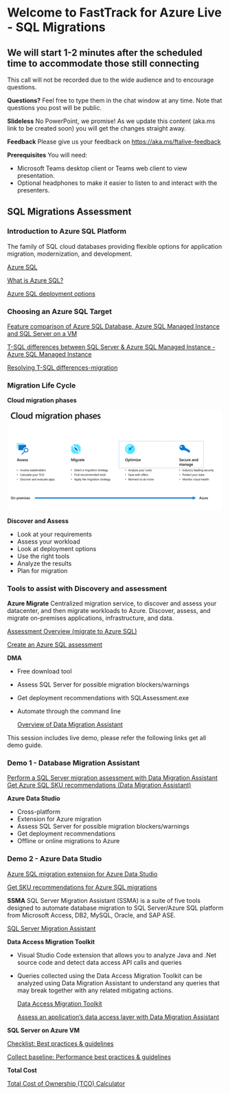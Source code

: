 # Welcome to FastTrack for Azure Live - SQL Migrations

## We will start 1-2 minutes after the scheduled time to accommodate those still connecting

This call will not be recorded due to the wide audience and to encourage questions.

**Questions?** Feel free to type them in the chat window at any time. Note that questions you post will be public.

**Slideless** No PowerPoint, we promise! As we update this content (aka.ms link to be created soon) you will get the changes straight away.

**Feedback** Please give us your feedback on https://aka.ms/ftalive-feedback

**Prerequisites**
You will need:

- Microsoft Teams desktop client or Teams web client to view presentation.
- Optional headphones to make it easier to listen to and interact with the presenters.

## SQL Migrations Assessment

### **Introduction to Azure SQL Platform**

The family of SQL cloud databases providing flexible options for application migration, modernization, and development.

[Azure SQL](https://azure.microsoft.com/products/azure-sql/#product-overview)

[What is Azure SQL?](https://docs.microsoft.com/azure/azure-sql/azure-sql-iaas-vs-paas-what-is-overview?view=azuresql)

[Azure SQL deployment options](https://docs.microsoft.com/learn/modules/azure-sql-intro/3-deployment-options)

### **Choosing an Azure SQL Target**

[Feature comparison of Azure SQL Database, Azure SQL Managed Instance and SQL Server on a VM](https://techcommunity.microsoft.com/t5/fasttrack-for-azure/feature-comparison-of-azure-sql-database-azure-sql-managed/ba-p/3154789)

[T-SQL differences between SQL Server & Azure SQL Managed Instance - Azure SQL Managed Instance](https://docs.microsoft.com/azure/azure-sql/managed-instance/transact-sql-tsql-differences-sql-server?view=azuresql)

[Resolving T-SQL differences-migration](https://docs.microsoft.com/azure/azure-sql/database/transact-sql-tsql-differences-sql-server?view=azuresql)

### Migration Life Cycle

**Cloud migration phases**

<img src="./images/../../../../images/sqlmigrationphases.png" alt="sql migration phases" width="500"/>

**Discover and Assess**

- Look at your requirements
- Assess your workload
- Look at deployment options
- Use the right tools
- Analyze the results
- Plan for migration

### **Tools to assist with Discovery and assessment**

**Azure Migrate**
Centralized migration service, to discover and assess your datacenter, and then migrate workloads to Azure.
Discover, assess, and migrate on-premises applications, infrastructure, and data.

[Assessment Overview (migrate to Azure SQL)](https://docs.microsoft.com/azure/migrate/concepts-azure-sql-assessment-calculation)

[Create an Azure SQL assessment](https://docs.microsoft.com/azure/migrate/how-to-create-azure-sql-assessment)

**DMA**

- Free download tool
- Assess SQL Server for possible migration blockers/warnings
- Get deployment recommendations with SQLAssessment.exe
- Automate through the command line

  [Overview of Data Migration Assistant](https://docs.microsoft.com/sql/dma/dma-overview?view=sql-server-ver15)



This session includes live demo, please refer the following links get all demo guide.
### Demo 1 - Database Migration Assistant

[Perform a SQL Server migration assessment with Data Migration Assistant](https://docs.microsoft.com/en-us/sql/dma/dma-assesssqlonprem?view=sql-server-ver15#create-an-assessment)
[Get Azure SQL SKU recommendations (Data Migration Assistant)](https://docs.microsoft.com/sql/dma/dma-sku-recommend-sql-db?view=sql-server-ver15)


**Azure Data Studio**
- Cross-platform
- Extension for Azure migration
- Assess SQL Server for possible migration blockers/warnings
- Get deployment recommendations
- Offline or online migrations to Azure


### Demo 2 - Azure Data Studio

 [Azure SQL migration extension for Azure Data Studio](https://docs.microsoft.com/sql/azure-data-studio/extensions/azure-sql-migration-extension?view=sql-server-ver15)

 [Get SKU recommendations for Azure SQL migrations](https://techcommunity.microsoft.com/t5/azure-sql-blog/get-azure-recommendation-in-azure-sql-migration-extension/ba-p/3201479)





**SSMA**
SQL Server Migration Assistant (SSMA) is a suite of five tools designed to automate database migration to SQL Server/Azure SQL platform from Microsoft Access, DB2, MySQL, Oracle, and SAP ASE.

[SQL Server Migration Assistant](https://docs.microsoft.com/sql/ssma/sql-server-migration-assistant?view=sql-server-2017)

**Data Access Migration Toolkit**

- Visual Studio Code extension that allows you to analyze Java and .Net source code and detect data access API calls and queries
- Queries collected using the Data Access Migration Toolkit can be analyzed using Data Migration Assistant to understand any queries that may break together with any related mitigating actions.

  [Data Access Migration Toolkit](https://marketplace.visualstudio.com/items?itemName=ms-databasemigration.data-access-migration-toolkit)

  [Assess an application’s data access layer with Data Migration Assistant](https://docs.microsoft.com/sql/dma/dma-assess-app-data-layer?view=sql-server-ver15)

**SQL Server on Azure VM**

[Checklist: Best practices & guidelines](https://docs.microsoft.com/azure/azure-sql/virtual-machines/windows/performance-guidelines-best-practices-checklist?view=azuresql)

[Collect baseline: Performance best practices & guidelines](https://docs.microsoft.com/azure/azure-sql/virtual-machines/windows/performance-guidelines-best-practices-collect-baseline?view=azuresql)

**Total Cost**

[Total Cost of Ownership (TCO) Calculator](https://azure.microsoft.com/pricing/tco/calculator/)
